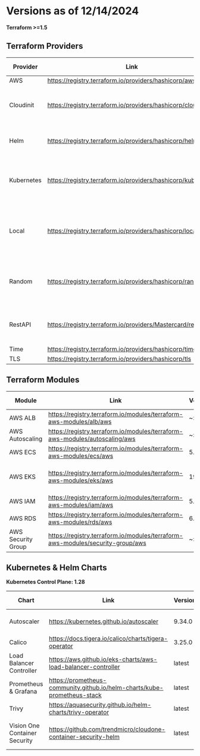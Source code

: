 # Versions as of 12/14/2024

**Terraform >=1.5**

## Terraform Providers

Provider | Link | Version | Used in
-------- | ---- | ------- | -------
AWS | https://registry.terraform.io/providers/hashicorp/aws | 5.30.0 | all
Cloudinit | https://registry.terraform.io/providers/hashicorp/cloudinit | 2.3.3 | ec2, eks-ec2, eks-fg
Helm | https://registry.terraform.io/providers/hashicorp/helm | 2.12.1 | eks-ec2, eks-fg
Kubernetes | https://registry.terraform.io/providers/hashicorp/kubernetes | 2.24.0 | nw, eks-ec2, eks-fg, ecs
Local | https://registry.terraform.io/providers/hashicorp/local | 2.4.1 | nw, eks-ec2, eks-fg, kind, dsm
Random | https://registry.terraform.io/providers/hashicorp/random | 3.6.0 | nw, ec2, eks-ec2, eks-fg
RestAPI | https://registry.terraform.io/providers/Mastercard/restapi | 1.18.2 | eks-ec2, eks-fg, dsw
Time | https://registry.terraform.io/providers/hashicorp/time | 0.10.0 | dsw
TLS | https://registry.terraform.io/providers/hashicorp/tls | 4.0.5 | all

## Terraform Modules

Module | Link | Version | Latest | Used in
------ | ---- | ------- | ------ | -------
AWS ALB | https://registry.terraform.io/modules/terraform-aws-modules/alb/aws | ~> 8.0 | 9.2.0 | ecs
AWS Autoscaling | https://registry.terraform.io/modules/terraform-aws-modules/autoscaling/aws | ~> 7.3 | 7.3.1 | ecs
AWS ECS | https://registry.terraform.io/modules/terraform-aws-modules/ecs/aws | 5.7.3 | 5.7.3 | ecs
AWS EKS | https://registry.terraform.io/modules/terraform-aws-modules/eks/aws | 19.21.0 | 19.21.0 | eks-ec2, eks-fg
AWS IAM | https://registry.terraform.io/modules/terraform-aws-modules/iam/aws | 5.32.1 | 5.32.1 | eks-ec2
AWS RDS | https://registry.terraform.io/modules/terraform-aws-modules/rds/aws | 6.3.0 | 6.3.0 | ec2, dsm
AWS Security Group | https://registry.terraform.io/modules/terraform-aws-modules/security-group/aws | ~> 4.0 | 5.1.0 | ecs

## Kubernetes & Helm Charts

**Kubernetes Control Plane: 1.28**

Chart | Link | Version | Used in
----- | ---- | ------- | -------
Autoscaler | https://kubernetes.github.io/autoscaler | 9.34.0 | eks-ec2, ecs
Calico | https://docs.tigera.io/calico/charts/tigera-operator | 3.25.0 | eks-ec2
Load Balancer Controller | https://aws.github.io/eks-charts/aws-load-balancer-controller | latest | eks-ec2
Prometheus & Grafana | https://prometheus-community.github.io/helm-charts/kube-prometheus-stack | latest | eks-ec2
Trivy | https://aquasecurity.github.io/helm-charts/trivy-operator | latest | eks-ec2
Vision One Container Security | https://github.com/trendmicro/cloudone-container-security-helm | latest | eks-ec2, eks-fg
